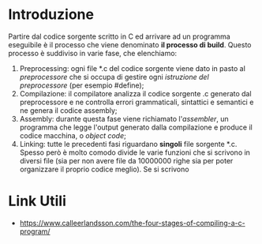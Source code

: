Introduzione
============

Partire dal codice sorgente scritto in C ed arrivare ad un programma eseguibile è il processo che viene denominato **il processo di build**. Questo processo è suddiviso in varie fase, che elenchiamo:

1. Preprocessing: ogni file *.c del codice sorgente viene dato in pasto al *preprocessore* che si occupa di gestire ogni *istruzione del preprocessore* (per esempio #define);
2. Compilazione: il compilatore analizza il codice sorgente .c generato dal preprocessore e ne controlla errori grammaticali, sintattici e semantici e ne genera il codice assembly;
3. Assembly: durante questa fase viene richiamato l'*assembler*, un programma che legge l'output generato dalla compilazione e produce il codice macchina, o *object code*;
4. Linking: tutte le precedenti fasi riguardano **singoli** file sorgente *.c. Spesso però è molto comodo divide le varie funzioni che si scrivono in diversi file (sia per non avere file da 10000000 righe sia per poter organizzare il proprio codice meglio). Se si scrivono
    
    
Link Utili
==========

* https://www.calleerlandsson.com/the-four-stages-of-compiling-a-c-program/
